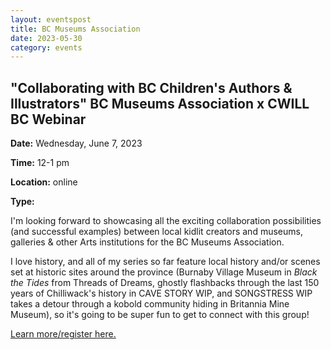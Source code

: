 ```yaml
---
layout: eventspost
title: BC Museums Association
date: 2023-05-30
category: events
---
```


## "Collaborating with BC Children's Authors & Illustrators" BC Museums Association x CWILL BC Webinar

**Date:** Wednesday, June 7, 2023

**Time:** 12-1 pm

**Location:** online

**Type:** 

I'm looking forward to showcasing all the exciting collaboration possibilities (and successful examples) between local kidlit creators and museums, galleries & other Arts institutions for the BC Museums Association.

I love history, and all of my series so far feature local history and/or scenes set at historic sites around the province (Burnaby Village Museum in *Black the Tides* from Threads of Dreams, ghostly flashbacks through the last 150 years of Chilliwack's history in CAVE STORY WIP, and SONGSTRESS WIP takes a detour through a kobold community hiding in Britannia Mine Museum), so it's going to be super fun to get to connect with this group!

[Learn more/register here.](https://members.museum.bc.ca/public/event/details/87a6be19928b3e7de5fc25b5e7ba86287d209396/1)

